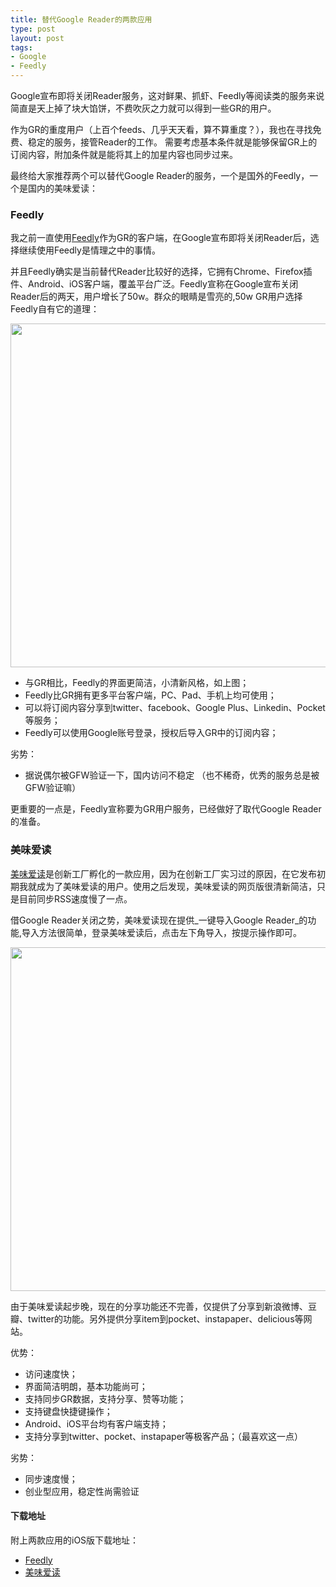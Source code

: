 ```yaml
--- 
title: 替代Google Reader的两款应用
type: post
layout: post
tags: 
- Google
- Feedly
---
```


Google宣布即将关闭Reader服务，这对鲜果、抓虾、Feedly等阅读类的服务来说简直是天上掉了块大馅饼，不费吹灰之力就可以得到一些GR的用户。

作为GR的重度用户（上百个feeds、几乎天天看，算不算重度？），我也在寻找免费、稳定的服务，接管Reader的工作。
需要考虑基本条件就是能够保留GR上的订阅内容，附加条件就是能将其上的加星内容也同步过来。

最终给大家推荐两个可以替代Google Reader的服务，一个是国外的Feedly，一个是国内的美味爱读：

### Feedly

我之前一直使用[Feedly](http://www.feedly.com)作为GR的客户端，在Google宣布即将关闭Reader后，选择继续使用Feedly是情理之中的事情。

并且Feedly确实是当前替代Reader比较好的选择，它拥有Chrome、Firefox插件、Android、iOS客户端，覆盖平台广泛。Feedly宣称在Google宣布关闭Reader后的两天，用户增长了50w。群众的眼睛是雪亮的,50w GR用户选择Feedly自有它的道理：

<image src="https://lh4.googleusercontent.com/-Mj9DBUzZQKw/UUf23BK7mNI/AAAAAAAAF6A/vWhT6PGoXRU/s1237/%E5%B1%8F%E5%B9%95%E5%BF%AB%E7%85%A7+2013-03-19+%E4%B8%8A%E5%8D%8811.46.31.jpg" width="550"></image>

+ 与GR相比，Feedly的界面更简洁，小清新风格，如上图；
+ Feedly比GR拥有更多平台客户端，PC、Pad、手机上均可使用；
+ 可以将订阅内容分享到twitter、facebook、Google Plus、Linkedin、Pocket等服务；
+ Feedly可以使用Google账号登录，授权后导入GR中的订阅内容；

劣势：

+ 据说偶尔被GFW验证一下，国内访问不稳定
（也不稀奇，优秀的服务总是被GFW验证嘛）

更重要的一点是，Feedly宣称要为GR用户服务，已经做好了取代Google Reader的准备。

### 美味爱读

[美味爱读](www.readwise.net)是创新工厂孵化的一款应用，因为在创新工厂实习过的原因，在它发布初期我就成为了美味爱读的用户。使用之后发现，美味爱读的网页版很清新简洁，只是目前同步RSS速度慢了一点。

借Google Reader关闭之势，美味爱读现在提供_一键导入Google Reader_的功能,导入方法很简单，登录美味爱读后，点击左下角导入，按提示操作即可。

<image width="550" src="https://lh5.googleusercontent.com/-qMjmEhVW3u4/UUgCDcuka9I/AAAAAAAAF6g/yF2Q0XIA4OY/s1185/%E5%B1%8F%E5%B9%95%E5%BF%AB%E7%85%A7+2013-03-19+%E4%B8%8B%E5%8D%882.12.51.jpg"></image>

由于美味爱读起步晚，现在的分享功能还不完善，仅提供了分享到新浪微博、豆瓣、twitter的功能。另外提供分享item到pocket、instapaper、delicious等网站。

优势：

+ 访问速度快；
+ 界面简洁明朗，基本功能尚可；
+ 支持同步GR数据，支持分享、赞等功能；
+ 支持键盘快捷键操作；
+ Android、iOS平台均有客户端支持；
+ 支持分享到twitter、pocket、instapaper等极客产品；（最喜欢这一点）

劣势：

+ 同步速度慢；
+ 创业型应用，稳定性尚需验证

#### 下载地址
附上两款应用的iOS版下载地址：

+ [Feedly](https://itunes.apple.com/cn/app/feedly-your-google-reader/id396069556)
+ [美味爱读](https://itunes.apple.com/us/app/mei-wei-ai-du/id571845029)